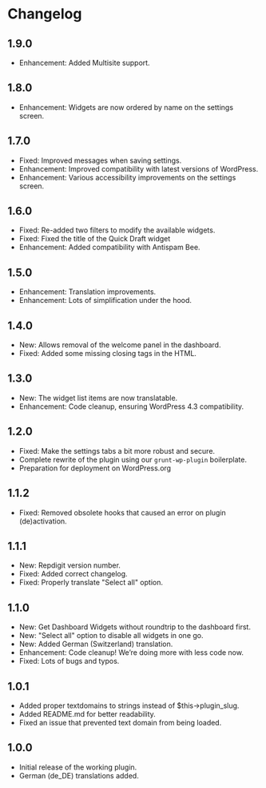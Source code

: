 # Changelog

## 1.9.0

* Enhancement: Added Multisite support.

## 1.8.0

* Enhancement: Widgets are now ordered by name on the settings screen.

## 1.7.0

- Fixed: Improved messages when saving settings.
- Enhancement: Improved compatibility with latest versions of WordPress.
- Enhancement: Various accessibility improvements on the settings screen.

## 1.6.0

- Fixed: Re-added two filters to modify the available widgets.
- Fixed: Fixed the title of the Quick Draft widget
- Enhancement: Added compatibility with Antispam Bee.

## 1.5.0

- Enhancement: Translation improvements.
- Enhancement: Lots of simplification under the hood.

## 1.4.0

- New: Allows removal of the welcome panel in the dashboard.
- Fixed: Added some missing closing tags in the HTML.

## 1.3.0

* New: The widget list items are now translatable.
* Enhancement: Code cleanup, ensuring WordPress 4.3 compatibility.

## 1.2.0
* Fixed: Make the settings tabs a bit more robust and secure.
* Complete rewrite of the plugin using our `grunt-wp-plugin` boilerplate.
* Preparation for deployment on WordPress.org

## 1.1.2
* Fixed: Removed obsolete hooks that caused an error on plugin (de)activation.

## 1.1.1
* New: Repdigit version number.
* Fixed: Added correct changelog.
* Fixed: Properly translate "Select all" option.

## 1.1.0
* New: Get Dashboard Widgets without roundtrip to the dashboard first.
* New: "Select all" option to disable all widgets in one go.
* New: Added German (Switzerland) translation.
* Enhancement: Code cleanup! We’re doing more with less code now.
* Fixed: Lots of bugs and typos.

## 1.0.1
* Added proper textdomains to strings instead of $this->plugin_slug.
* Added README.md for better readability.
* Fixed an issue that prevented text domain from being loaded.

## 1.0.0
* Initial release of the working plugin.
* German (de_DE) translations added.
